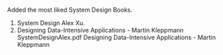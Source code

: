 Added the most liked System Design Books. 

1. System Design Alex Xu. 
2. Designing Data-Intensive Applications - Martin Kleppmann SystemDesignAlex.pdf Designing Data-Intensive Applications - Martin Kleppmann
